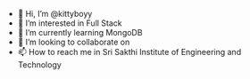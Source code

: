 - 👋 Hi, I’m @kittyboyy
- 👀 I’m interested in Full Stack
- 🌱 I’m currently learning MongoDB
- 💞️ I’m looking to collaborate on 
- 📫 How to reach me in Sri Sakthi Institute of Engineering and Technology

<!---
kittyboyy/kittyboyy is a ✨ special ✨ repository because its `README.md` (this file) appears on your GitHub profile.
You can click the Preview link to take a look at your changes.
--->
